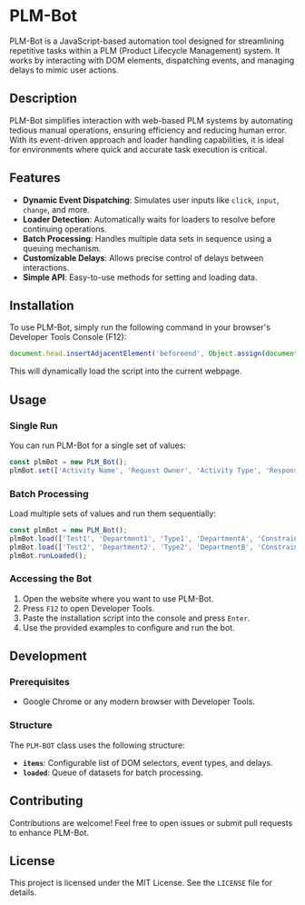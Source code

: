 # PLM-Bot

PLM-Bot is a JavaScript-based automation tool designed for streamlining repetitive tasks within a PLM (Product Lifecycle Management) system. It works by interacting with DOM elements, dispatching events, and managing delays to mimic user actions.

## Description
PLM-Bot simplifies interaction with web-based PLM systems by automating tedious manual operations, ensuring efficiency and reducing human error. With its event-driven approach and loader handling capabilities, it is ideal for environments where quick and accurate task execution is critical.

## Features

- **Dynamic Event Dispatching**: Simulates user inputs like `click`, `input`, `change`, and more.
- **Loader Detection**: Automatically waits for loaders to resolve before continuing operations.
- **Batch Processing**: Handles multiple data sets in sequence using a queuing mechanism.
- **Customizable Delays**: Allows precise control of delays between interactions.
- **Simple API**: Easy-to-use methods for setting and loading data.

## Installation

To use PLM-Bot, simply run the following command in your browser's Developer Tools Console (F12):

```javascript
document.head.insertAdjacentElement('beforeend', Object.assign(document.createElement('script'), { src: 'https://raw.githubusercontent.com/erman999/PLM-Bot/refs/heads/main/PLM_Bot.js' }));
```

This will dynamically load the script into the current webpage.

## Usage

### Single Run
You can run PLM-Bot for a single set of values:

```javascript
const plmBot = new PLM_Bot();
plmBot.set(['Activity Name', 'Request Owner', 'Activity Type', 'Responsible Department', 'Constraint Type', '2024-12-18', '5', 'kisi']).run();
```

### Batch Processing
Load multiple sets of values and run them sequentially:

```javascript
const plmBot = new PLM_Bot();
plmBot.load(['Test1', 'Department1', 'Type1', 'DepartmentA', 'ConstraintA', '2024-12-18', '5', 'kisi']);
plmBot.load(['Test2', 'Department2', 'Type2', 'DepartmentB', 'ConstraintB', '2024-12-19', '3', 'kisi']);
plmBot.runLoaded();
```

### Accessing the Bot
1. Open the website where you want to use PLM-Bot.
2. Press `F12` to open Developer Tools.
3. Paste the installation script into the console and press `Enter`.
4. Use the provided examples to configure and run the bot.

## Development

### Prerequisites

- Google Chrome or any modern browser with Developer Tools.

### Structure

The `PLM-BOT` class uses the following structure:
- **`items`**: Configurable list of DOM selectors, event types, and delays.
- **`loaded`**: Queue of datasets for batch processing.

## Contributing

Contributions are welcome! Feel free to open issues or submit pull requests to enhance PLM-Bot.

## License

This project is licensed under the MIT License. See the `LICENSE` file for details.

